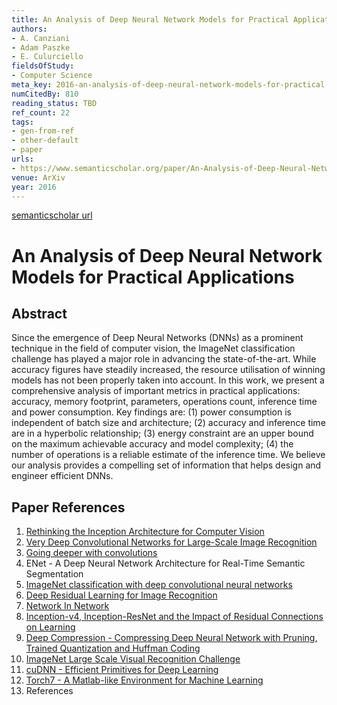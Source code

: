 ```yaml
---
title: An Analysis of Deep Neural Network Models for Practical Applications
authors:
- A. Canziani
- Adam Paszke
- E. Culurciello
fieldsOfStudy:
- Computer Science
meta_key: 2016-an-analysis-of-deep-neural-network-models-for-practical-applications
numCitedBy: 810
reading_status: TBD
ref_count: 22
tags:
- gen-from-ref
- other-default
- paper
urls:
- https://www.semanticscholar.org/paper/An-Analysis-of-Deep-Neural-Network-Models-for-Canziani-Paszke/9a786d1ecf77dfba3459a83cd3fa0f1781bbcba4?sort=total-citations
venue: ArXiv
year: 2016
---
```


[semanticscholar url](https://www.semanticscholar.org/paper/An-Analysis-of-Deep-Neural-Network-Models-for-Canziani-Paszke/9a786d1ecf77dfba3459a83cd3fa0f1781bbcba4?sort=total-citations)

# An Analysis of Deep Neural Network Models for Practical Applications

## Abstract

Since the emergence of Deep Neural Networks (DNNs) as a prominent technique in the field of computer vision, the ImageNet classification challenge has played a major role in advancing the state-of-the-art. While accuracy figures have steadily increased, the resource utilisation of winning models has not been properly taken into account. In this work, we present a comprehensive analysis of important metrics in practical applications: accuracy, memory footprint, parameters, operations count, inference time and power consumption. Key findings are: (1) power consumption is independent of batch size and architecture; (2) accuracy and inference time are in a hyperbolic relationship; (3) energy constraint are an upper bound on the maximum achievable accuracy and model complexity; (4) the number of operations is a reliable estimate of the inference time. We believe our analysis provides a compelling set of information that helps design and engineer efficient DNNs.

## Paper References

1. [Rethinking the Inception Architecture for Computer Vision](2016-rethinking-the-inception-architecture-for-computer-vision.md)
2. [Very Deep Convolutional Networks for Large-Scale Image Recognition](2015-very-deep-convolutional-networks-for-large-scale-image-recognition.md)
3. [Going deeper with convolutions](2015-going-deeper-with-convolutions.md)
4. ENet - A Deep Neural Network Architecture for Real-Time Semantic Segmentation
5. [ImageNet classification with deep convolutional neural networks](2012-imagenet-classification-with-deep-convolutional-neural-networks.md)
6. [Deep Residual Learning for Image Recognition](2016-deep-residual-learning-for-image-recognition.md)
7. [Network In Network](2014-network-in-network.md)
8. [Inception-v4, Inception-ResNet and the Impact of Residual Connections on Learning](2017-inception-v4-inception-resnet-and-the-impact-of-residual-connections-on-learning.md)
9. [Deep Compression - Compressing Deep Neural Network with Pruning, Trained Quantization and Huffman Coding](2016-deep-compression-compressing-deep-neural-network-with-pruning-trained-quantization-and-huffman-coding.md)
10. [ImageNet Large Scale Visual Recognition Challenge](2015-imagenet-large-scale-visual-recognition-challenge.md)
11. [cuDNN - Efficient Primitives for Deep Learning](2014-cudnn-efficient-primitives-for-deep-learning.md)
12. [Torch7 - A Matlab-like Environment for Machine Learning](2011-torch7-a-matlab-like-environment-for-machine-learning.md)
13. References
